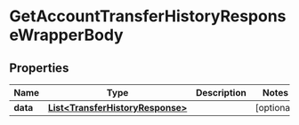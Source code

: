 

# GetAccountTransferHistoryResponseWrapperBody


## Properties

Name | Type | Description | Notes
------------ | ------------- | ------------- | -------------
**data** | [**List&lt;TransferHistoryResponse&gt;**](TransferHistoryResponse.md) |  |  [optional]



